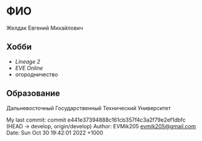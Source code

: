 # ФИО
Желдак Евгений Михайлович
## Хобби
 - *Lineage 2*
 - *EVE Online*
 - огородничество
## Образование
Дальневосточный Государственный Технический Университет

My last commit:
commit e441e37394888c161cb357f4c3a2f79e2ef1dbfc (HEAD -> develop, origin/develop)
Author: EVMik205 <evmik205@gmail.com>
Date:   Sun Oct 30 19:42:01 2022 +1000

